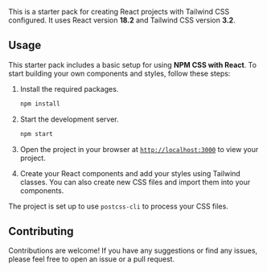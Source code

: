 

This is a starter pack for creating React projects with Tailwind CSS configured. It uses React version **18.2** and Tailwind CSS version **3.2**.

## Usage

This starter pack includes a basic setup for using **NPM CSS with React**. To start building your own components and styles, follow these steps:


1. Install the required packages.
    ```sh
    npm install
    ```

1. Start the development server.
    ```sh
    npm start
    ```
1. Open the project in your browser at [`http://localhost:3000`](http://localhost:3000) to view your project.
1. Create your React components and add your styles using Tailwind classes. You can also create new CSS files and import them into your components.

The project is set up to use `postcss-cli` to process your CSS files. 

## Contributing

Contributions are welcome! If you have any suggestions or find any issues, please feel free to open an issue or a pull request.